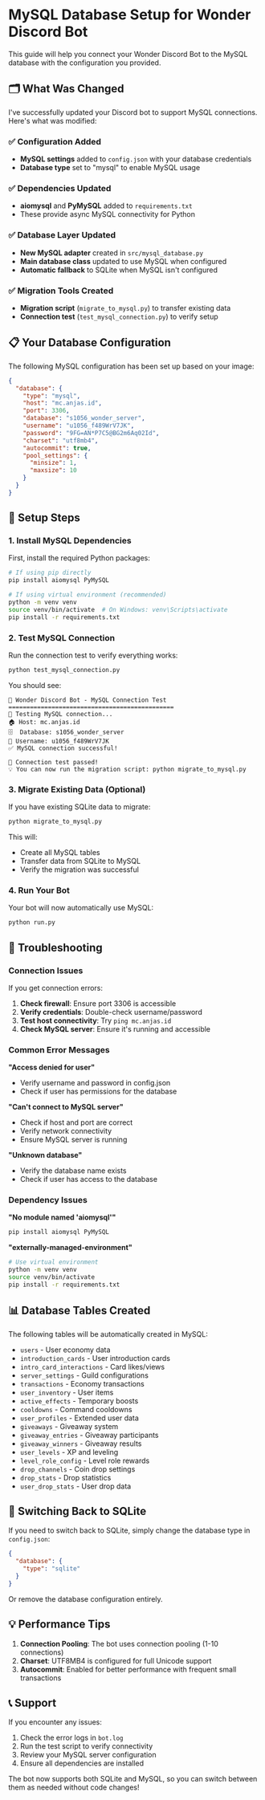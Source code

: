 # MySQL Database Setup for Wonder Discord Bot

This guide will help you connect your Wonder Discord Bot to the MySQL database with the configuration you provided.

## 🗂️ What Was Changed

I've successfully updated your Discord bot to support MySQL connections. Here's what was modified:

### ✅ Configuration Added
- **MySQL settings** added to `config.json` with your database credentials
- **Database type** set to "mysql" to enable MySQL usage

### ✅ Dependencies Updated  
- **aiomysql** and **PyMySQL** added to `requirements.txt`
- These provide async MySQL connectivity for Python

### ✅ Database Layer Updated
- **New MySQL adapter** created in `src/mysql_database.py`
- **Main database class** updated to use MySQL when configured
- **Automatic fallback** to SQLite when MySQL isn't configured

### ✅ Migration Tools Created
- **Migration script** (`migrate_to_mysql.py`) to transfer existing data
- **Connection test** (`test_mysql_connection.py`) to verify setup

## 📋 Your Database Configuration

The following MySQL configuration has been set up based on your image:

```json
{
  "database": {
    "type": "mysql",
    "host": "mc.anjas.id",
    "port": 3306,
    "database": "s1056_wonder_server",
    "username": "u1056_f489WrV7JK",
    "password": "9FG=AN*P7C5@BG2m6Aq02Id",
    "charset": "utf8mb4",
    "autocommit": true,
    "pool_settings": {
      "minsize": 1,
      "maxsize": 10
    }
  }
}
```

## 🚀 Setup Steps

### 1. Install MySQL Dependencies

First, install the required Python packages:

```bash
# If using pip directly
pip install aiomysql PyMySQL

# If using virtual environment (recommended)
python -m venv venv
source venv/bin/activate  # On Windows: venv\Scripts\activate
pip install -r requirements.txt
```

### 2. Test MySQL Connection

Run the connection test to verify everything works:

```bash
python test_mysql_connection.py
```

You should see:
```
🚀 Wonder Discord Bot - MySQL Connection Test
==============================================
🔧 Testing MySQL connection...
🏠 Host: mc.anjas.id
🗄️  Database: s1056_wonder_server
👤 Username: u1056_f489WrV7JK
✅ MySQL connection successful!

🎉 Connection test passed!
💡 You can now run the migration script: python migrate_to_mysql.py
```

### 3. Migrate Existing Data (Optional)

If you have existing SQLite data to migrate:

```bash
python migrate_to_mysql.py
```

This will:
- Create all MySQL tables
- Transfer data from SQLite to MySQL
- Verify the migration was successful

### 4. Run Your Bot

Your bot will now automatically use MySQL:

```bash
python run.py
```

## 🔧 Troubleshooting

### Connection Issues

If you get connection errors:

1. **Check firewall**: Ensure port 3306 is accessible
2. **Verify credentials**: Double-check username/password
3. **Test host connectivity**: Try `ping mc.anjas.id`
4. **Check MySQL server**: Ensure it's running and accessible

### Common Error Messages

**"Access denied for user"**
- Verify username and password in config.json
- Check if user has permissions for the database

**"Can't connect to MySQL server"**
- Check if host and port are correct
- Verify network connectivity
- Ensure MySQL server is running

**"Unknown database"**
- Verify the database name exists
- Check if user has access to the database

### Dependency Issues

**"No module named 'aiomysql'"**
```bash
pip install aiomysql PyMySQL
```

**"externally-managed-environment"**
```bash
# Use virtual environment
python -m venv venv
source venv/bin/activate
pip install -r requirements.txt
```

## 📊 Database Tables Created

The following tables will be automatically created in MySQL:

- `users` - User economy data
- `introduction_cards` - User introduction cards
- `intro_card_interactions` - Card likes/views
- `server_settings` - Guild configurations
- `transactions` - Economy transactions
- `user_inventory` - User items
- `active_effects` - Temporary boosts
- `cooldowns` - Command cooldowns
- `user_profiles` - Extended user data
- `giveaways` - Giveaway system
- `giveaway_entries` - Giveaway participants
- `giveaway_winners` - Giveaway results
- `user_levels` - XP and leveling
- `level_role_config` - Level role rewards
- `drop_channels` - Coin drop settings
- `drop_stats` - Drop statistics
- `user_drop_stats` - User drop data

## 🔄 Switching Back to SQLite

If you need to switch back to SQLite, simply change the database type in `config.json`:

```json
{
  "database": {
    "type": "sqlite"
  }
}
```

Or remove the database configuration entirely.

## 💡 Performance Tips

1. **Connection Pooling**: The bot uses connection pooling (1-10 connections)
2. **Charset**: UTF8MB4 is configured for full Unicode support
3. **Autocommit**: Enabled for better performance with frequent small transactions

## 📞 Support

If you encounter any issues:

1. Check the error logs in `bot.log`
2. Run the test script to verify connectivity
3. Review your MySQL server configuration
4. Ensure all dependencies are installed

The bot now supports both SQLite and MySQL, so you can switch between them as needed without code changes!